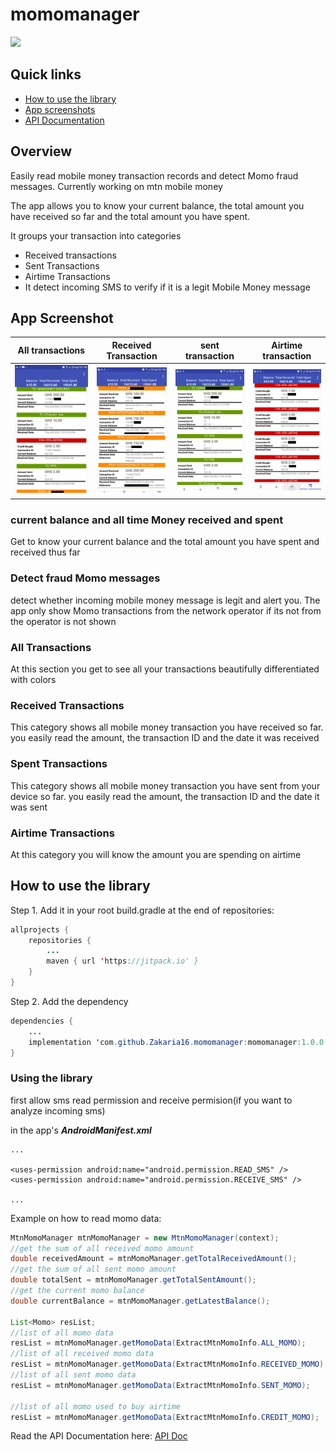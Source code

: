 # momomanager
[![](https://jitpack.io/v/Zakaria16/momomanager.svg)](https://jitpack.io/#Zakaria16/momomanager)



## Quick links
- [How to use the library](#use_lib)
- [App screenshots]()
- [API Documentation](momomanager/doc)

## Overview
Easily read mobile money transaction records and detect Momo fraud messages. Currently working on mtn mobile money

The app allows you to know your current balance, the total amount you have received so far and the total amount you have spent.

It groups your transaction into categories

* Received transactions
* Sent Transactions
* Airtime Transactions
* It detect incoming SMS to verify if it is a legit Mobile Money message
## App Screenshot
All transactions|Received Transaction|sent transaction|Airtime transaction
-----------------|----------------|-----------------|----------------
<img src="screenshots/Screenshot_2.0.0_1.png" >|<img src="screenshots/Screenshot_2.0.0_2.jpg">|<img src="screenshots/Screenshot_2.0.0_3.png">|<img src="screenshots/Screenshot_2.0.0_4.png">

### current balance and all time Money received and spent
Get to know your current balance and the total amount you have spent and received thus far

### Detect fraud Momo messages
detect whether incoming mobile money message is legit and alert you. The app only show Momo transactions from the network operator if its not from the operator is not shown

### All Transactions
At this section you get to see all your transactions beautifully differentiated with colors

### Received Transactions
This category shows all mobile money transaction you have received so far. you easily read the amount, the transaction ID and the date it was received

### Spent Transactions
This category shows all mobile money transaction you have sent from your device so far. you easily read the amount, the transaction ID and the date it was sent

### Airtime Transactions
At this category you will know the amount you are spending on airtime


## <a name="use_lib"></a> How to use the library
Step 1. Add it in your root build.gradle at the end of repositories:
```java
allprojects {
	repositories {
		...
		maven { url 'https://jitpack.io' }
	}
}
```

Step 2. Add the dependency
```java
dependencies {
    ...
    implementation 'com.github.Zakaria16.momomanager:momomanager:1.0.0'
}
```

### Using the library
first allow sms read permission and receive permision(if you want to analyze incoming sms)

in the app's ***AndroidManifest.xml***

```
...

<uses-permission android:name="android.permission.READ_SMS" />
<uses-permission android:name="android.permission.RECEIVE_SMS" />

...

```

Example on how to read momo data:

```java
MtnMomoManager mtnMomoManager = new MtnMomoManager(context);
//get the sum of all received momo amount
double receivedAmount = mtnMomoManager.getTotalReceivedAmount();
//get the sum of all sent momo amount
double totalSent = mtnMomoManager.getTotalSentAmount();
//get the current momo balance
double currentBalance = mtnMomoManager.getLatestBalance();

List<Momo> resList;
//list of all momo data
resList = mtnMomoManager.getMomoData(ExtractMtnMomoInfo.ALL_MOMO);
//list of all received momo data
resList = mtnMomoManager.getMomoData(ExtractMtnMomoInfo.RECEIVED_MOMO);
//list of all sent momo data
resList = mtnMomoManager.getMomoData(ExtractMtnMomoInfo.SENT_MOMO);

//list of all momo used to buy airtime
resList = mtnMomoManager.getMomoData(ExtractMtnMomoInfo.CREDIT_MOMO);

```

Read the API Documentation here: [API Doc](https://github.com/Zakaria16/momomanager/tree/master/momomanager/doc)
